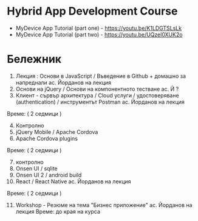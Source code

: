 # Hybrid App Development Course

- MyDevice App Tutorial (part one) - https://youtu.be/K1LDGTSLsLk
- MyDevice App Tutorial (part two) - https://youtu.be/UQzel0XUK2o

# Бележник
1) Лекция : Основи в JavaScript / Въведение в Github + домашно за напреднали ас. Йорданов на лекция
2) Основи на jQuery / Основи на компонентното тестване ас. Й ?
3) Клиент - сървър архитектура / Cloud услуги / удостоверяване (authentication) / инструментът Postman ас. Йорданов на лекция

Време: ( 2 седмици )


4) Контролно
5) jQuery Mobile / Apache Cordova
6) Apache Cordova plugins

Време: ( 2 седмици )


7) контролно
8) Onsen UI / sqlite
0) Onsen UI 2 / android build 
10) React / React Native ас. Йорданов на лекция

Време: ( 2 седмици )


11) Workshop - Резюме на тема "Бизнес приложение" ас. Йорданов на лекция
Време: до края на курса


